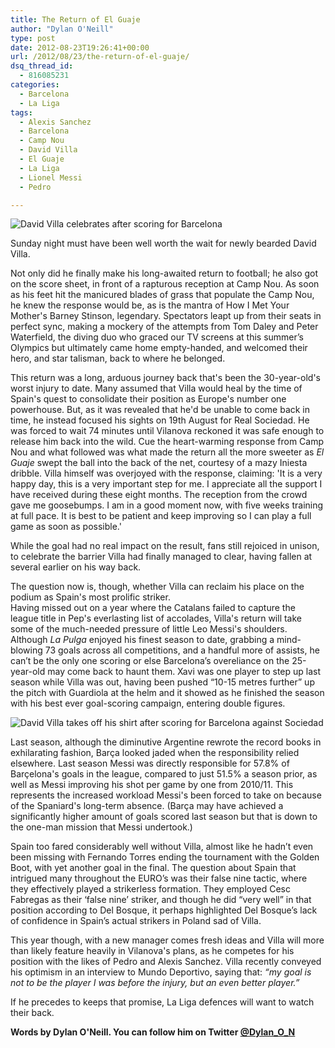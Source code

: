 ```yaml
---
title: The Return of El Guaje
author: "Dylan O'Neill"
type: post
date: 2012-08-23T19:26:41+00:00
url: /2012/08/23/the-return-of-el-guaje/
dsq_thread_id:
  - 816085231
categories:
  - Barcelona
  - La Liga
tags:
  - Alexis Sanchez
  - Barcelona
  - Camp Nou
  - David Villa
  - El Guaje
  - La Liga
  - Lionel Messi
  - Pedro

---
```

![David Villa celebrates after scoring for Barcelona](/uploads/2012/08/David-Villa-FC-Barcelona.jpg)

Sunday night must have been well worth the wait for newly bearded David Villa.  

Not only did he finally make his long-awaited return to football; he also got on the score sheet, in front of a rapturous reception at Camp Nou. As soon as his feet hit the manicured blades of grass that populate the Camp Nou, he knew the response would be, as is the mantra of How I Met Your Mother's Barney Stinson, legendary. Spectators leapt up from their seats in perfect sync, making a mockery of the attempts from Tom Daley and Peter Waterfield, the diving duo who graced our TV screens at this summer’s Olympics but ultimately came home empty-handed, and welcomed their hero, and star talisman, back to where he belonged.

This return was a long, arduous journey back that's been the 30-year-old's worst injury to date. Many assumed that Villa would heal by the time of Spain's quest to consolidate their position as Europe's number one powerhouse. But, as it was revealed that he'd be unable to come back in time, he instead focused his sights on 19th August for Real Sociedad. He was forced to wait 74 minutes until Vilanova reckoned it was safe enough to release him back into the wild. Cue the heart-warming response from Camp Nou and what followed was what made the return all the more sweeter as _El Guaje_ swept the ball into the back of the net, courtesy of a mazy Iniesta dribble. Villa himself was overjoyed with the response, claiming: 'It is a very happy day, this is a very important step for me. I appreciate all the support I have received during these eight months. The reception from the crowd gave me goosebumps. I am in a good moment now, with five weeks training at full pace. It is best to be patient and keep improving so I can play a full game as soon as possible.'

While the goal had no real impact on the result, fans still rejoiced in unison, to celebrate the barrier Villa had finally managed to clear, having fallen at several earlier on his way back.

The question now is, though, whether Villa can reclaim his place on the podium as Spain's most prolific striker.   
Having missed out on a year where the Catalans failed to capture the league title in Pep's everlasting list of accolades, Villa's return will take some of the much-needed pressure of little Leo Messi's shoulders. Although _La Pulga_ enjoyed his finest season to date, grabbing a mind-blowing 73 goals across all competitions, and a handful more of assists, he can’t be the only one scoring or else Barcelona’s overeliance on the 25-year-old may come back to haunt them. Xavi was one player to step up last season while Villa was out, having been pushed “10-15 metres further” up the pitch with Guardiola at the helm and it showed as he finished the season with his best ever goal-scoring campaign, entering double figures.

![David Villa takes off his shirt after scoring for Barcelona against Sociedad](/uploads/2012/08/David-Villa-Sociedad.jpg)

Last season, although the diminutive Argentine rewrote the record books in exhilarating fashion, Barça looked jaded when the responsibility relied elsewhere. Last season Messi was directly responsible for 57.8% of Barçelona's goals in the league, compared to just 51.5% a season prior, as well as Messi improving his shot per game by one from 2010/11. This represents the increased workload Messi's been forced to take on because of the Spaniard's long-term absence. (Barça may have achieved a significantly higher amount of goals scored last season but that is down to the one-man mission that Messi undertook.)

Spain too fared considerably well without Villa, almost like he hadn’t even been missing with Fernando Torres ending the tournament with the Golden Boot, with yet another goal in the final. The question about Spain that intrigued many throughout the EURO’s was their false nine tactic, where they effectively played a strikerless formation. They employed Cesc Fabregas as their ‘false nine’ striker, and though he did “very well” in that position according to Del Bosque, it perhaps highlighted Del Bosque’s lack of confidence in Spain’s actual strikers in Poland sad of Villa.

This year though, with a new manager comes fresh ideas and Villa will more than likely feature heavily in Vilanova's plans, as he competes for his position with the likes of Pedro and Alexis Sanchez. Villa recently conveyed his optimism in an interview to Mundo Deportivo, saying that: _“my goal is not to be the player I was before the injury, but an even better player.”_

If he precedes to keeps that promise, La Liga defences will want to watch their back.

**Words by Dylan O'Neill. You can follow him on Twitter [@Dylan\_O\_N][3]**

 [3]: https://twitter.com/Dylan_O_N
